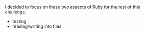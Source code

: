 I decided to focus on these two aspects of Ruby for the rest of this challenge.

- testing
- reading/writing into files